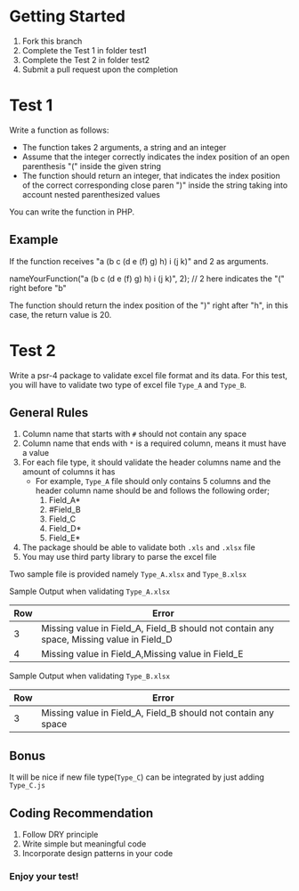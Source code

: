 # Getting Started

1. Fork this branch
2. Complete the Test 1 in folder test1
3. Complete the Test 2 in folder test2
4. Submit a pull request upon the completion

# Test 1

Write a function as follows:
- The function takes 2 arguments, a string and an integer
- Assume that the integer correctly indicates the index position of an open parenthesis "(" inside the given string
- The function should return an integer, that indicates the index position of the correct corresponding close paren ")" inside the string taking into account nested parenthesized values

You can write the function in PHP.

## Example

If the function receives "a (b c (d e (f) g) h) i (j k)" and 2 as arguments.

nameYourFunction("a (b c (d e (f) g) h) i (j k)", 2); // 2 here indicates the "(" right before "b"

The function should return the index position of the ")" right after "h", in this case, the return value is 20.


# Test 2

Write a psr-4 package to validate excel file format and its data. For this test, you will have to validate two type of excel file `Type_A` and `Type_B`.

## General Rules

1. Column name that starts with `#` should not contain any space
2. Column name that ends with `*` is a required column, means it must have a value
3. For each file type, it should validate the header columns name and the amount of columns it has
    - For example, `Type_A`  file should only contains 5 columns and the header column name should be and follows the following order;
      1. Field_A* 
      2. #Field_B 
      3. Field_C 
      4. Field_D* 
      5. Field_E*
4. The package should be able to validate both `.xls` and `.xlsx` file
5. You may use third party library to parse the excel file

Two sample file is provided namely `Type_A.xlsx` and `Type_B.xlsx`

Sample Output when validating `Type_A.xlsx`

| Row | Error |
| --- | --- |
| 3 | Missing value in Field_A, Field_B should not contain any space, Missing value in Field_D |
| 4 | Missing value in Field_A,Missing value in Field_E |

Sample Output when validating `Type_B.xlsx`

| Row | Error |
| --- | --- |
| 3 | Missing value in Field_A, Field_B should not contain any space |

## Bonus

It will be nice if new file type(`Type_C`) can be integrated by just adding `Type_C.js`

## Coding Recommendation

1. Follow DRY principle
2. Write simple but meaningful code
3. Incorporate design patterns in your code

### Enjoy your test!

